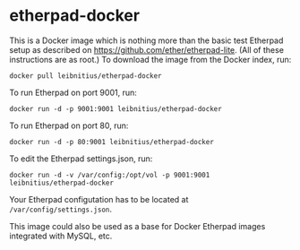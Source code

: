 etherpad-docker
===============

This is a Docker image which is nothing more than the basic test Etherpad setup as described on https://github.com/ether/etherpad-lite.
(All of these instructions are as root.) To download the image from the Docker index, run:

`docker pull leibnitius/etherpad-docker`

To run Etherpad on port 9001, run:

`docker run -d -p 9001:9001 leibnitius/etherpad-docker`

To run Etherpad on port 80, run:

`docker run -d -p 80:9001 leibnitius/etherpad-docker`

To edit the Etherpad settings.json, run:

`docker run -d -v /var/config:/opt/vol -p 9001:9001 leibnitius/etherpad-docker`

Your Etherpad configutation has to be located at `/var/config/settings.json`.

This image could also be used as a base for Docker Etherpad images integrated with MySQL, etc.
